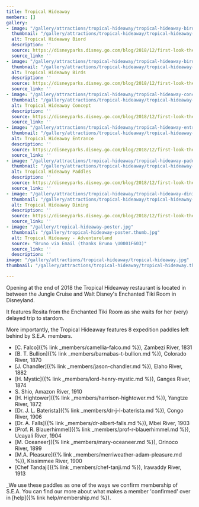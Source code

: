 ```yaml
---
title: Tropical Hideaway
members: []
gallery:
- image: "/gallery/attractions/tropical-hideaway/tropical-hideaway-bird.jpg"
  thumbnail: "/gallery/attractions/tropical-hideaway/tropical-hideaway-bird.thumb.jpg"
  alt: Tropical Hideaway Biord
  description: ''
  source: https://disneyparks.disney.go.com/blog/2018/12/first-look-the-tropical-hideaway-at-disneyland-park/
  source_link: ''
- image: "/gallery/attractions/tropical-hideaway/tropical-hideaway-birds.jpg"
  thumbnail: "/gallery/attractions/tropical-hideaway/tropical-hideaway-birds.thumb.jpg"
  alt: Tropical Hideaway Birds
  description: ''
  source: https://disneyparks.disney.go.com/blog/2018/12/first-look-the-tropical-hideaway-at-disneyland-park/
  source_link: ''
- image: "/gallery/attractions/tropical-hideaway/tropical-hideaway-concept.jpg"
  thumbnail: "/gallery/attractions/tropical-hideaway/tropical-hideaway-concept.thumb.jpg"
  alt: Tropical Hideaway Concept
  description: ''
  source: https://disneyparks.disney.go.com/blog/2018/12/first-look-the-tropical-hideaway-at-disneyland-park/
  source_link: ''
- image: "/gallery/attractions/tropical-hideaway/tropical-hideaway-entrance.jpg"
  thumbnail: "/gallery/attractions/tropical-hideaway/tropical-hideaway-entrance.thumb.jpg"
  alt: Tropical Hideaway Entrance
  description: ''
  source: https://disneyparks.disney.go.com/blog/2018/12/first-look-the-tropical-hideaway-at-disneyland-park/
  source_link: ''
- image: "/gallery/attractions/tropical-hideaway/tropical-hideaway-paddles.jpg"
  thumbnail: "/gallery/attractions/tropical-hideaway/tropical-hideaway-paddles.thumb.jpg"
  alt: Tropical Hideaway Paddles
  description: ''
  source: https://disneyparks.disney.go.com/blog/2018/12/first-look-the-tropical-hideaway-at-disneyland-park/
  source_link: ''
- image: "/gallery/attractions/tropical-hideaway/tropical-hideaway-dining.jpg"
  thumbnail: "/gallery/attractions/tropical-hideaway/tropical-hideaway-dining.thumb.jpg"
  alt: Tropical Hideaway Dining
  description: ''
  source: https://disneyparks.disney.go.com/blog/2018/12/first-look-the-tropical-hideaway-at-disneyland-park/
  source_link: ''
- image: "/gallery/tropical-hideaway-poster.jpg"
  thumbnail: "/gallery/tropical-hideaway-poster.thumb.jpg"
  alt: Tropical Hideaway - Adventureland
  source: "Bruno via Email (thanks Bruno \U0001F603)"
  source_link: ''
  description: ''
image: "/gallery/attractions/tropical-hideaway/tropical-hideaway.jpg"
thumbnail: "/gallery/attractions/tropical-hideaway/tropical-hideaway.thumb.jpg"

---
```

Opening at the end of 2018 the Tropical Hideaway restaurant is located in between the Jungle Cruise and Walt Disney's Enchanted Tiki Room in Disneyland.

It features Rosita from the Enchanted Tiki Room as she waits for her (very) delayed trip to stardom.

More importantly, the Tropical Hideaway features 8 expedition paddles left behind by S.E.A. members.

* [C. Falco]({% link _members/camellia-falco.md %}), Zambezi River, 1831
* [B. T. Bullion]({% link _members/barnabas-t-bullion.md %}), Colorado River, 1870
* [J. Chandler]({% link _members/jason-chandler.md %}), Elaho River, 1882
* [H. Mystic]({% link _members/lord-henry-mystic.md %}), Ganges River, 1874
* S. Shio, Amazon River, 1910
* [H. Hightower]({% link _members/harrison-hightower.md %}), Yangtze River, 1872
* [Dr. J. L. Baterista]({% link _members/dr-j-l-baterista.md %}), Congo River, 1906
* [Dr. A. Falls]({% link _members/dr-albert-falls.md %}), Mbei River, 1903
* [Prof. R. Blauerhimmel]({% link _members/prof-r-blauerhimmel.md %}), Ucayali River, 1904
* [M. Oceaneer]({% link _members/mary-oceaneer.md %}), Orinoco River, 1899
* [M.A. Pleasure]({% link _members/merriweather-adam-pleasure.md %}), Kissimmee River, 1900
* [Chef Tandaji]({% link _members/chef-tanji.md %}), Irawaddy River, 1913

_We use these paddles as one of the ways we confirm membership of S.E.A. You can find our more about what makes a member 'confirmed' over in [help]({% link help/membership.md %}).
